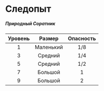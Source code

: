 # Следопыт #
##### Природный Соратник #####
| Уровень |Размер | Опасность |
|:-----------------:|:-----:|:-----------------:|
| 1                 | Маленький     | 1/8               |
| 3                 | Средний     | 1/4               |
| 5                 | Средний       | 1/2               |
| 7                 | Большой       | 1                 |
| 9                 | Большой       | 2                 |
